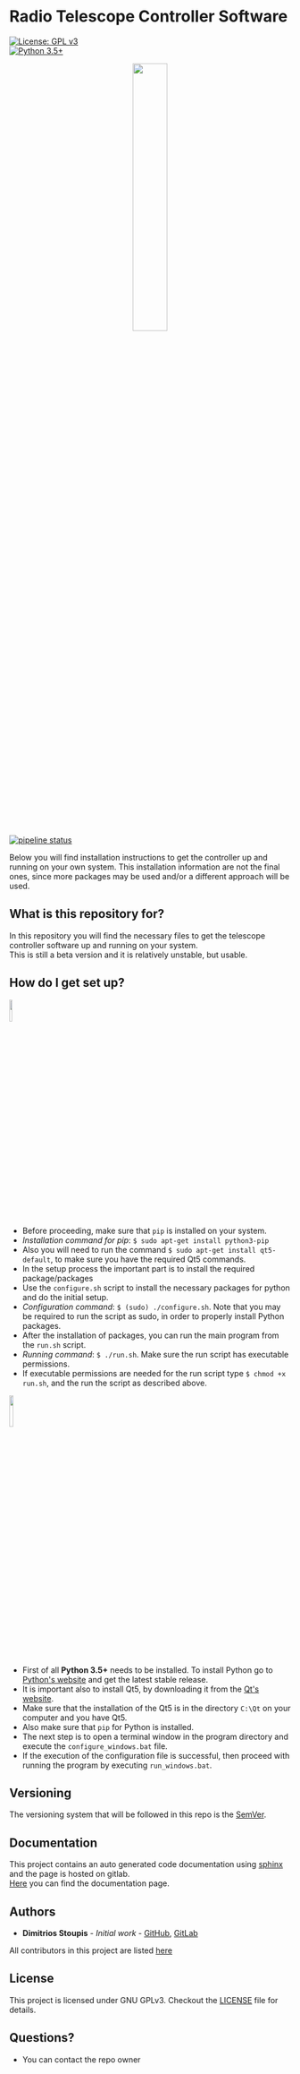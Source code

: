 # Radio Telescope Controller Software #

 [![License: GPL v3](https://img.shields.io/badge/License-GPL%20v3-blue.svg?style=plastic)](https://gitlab.com/amateur-radio-telescope-system/main-controller/PC_GUI_Application/blob/master/LICENSE)  
 [![Python 3.5+](https://img.shields.io/badge/python-3.5%2B-blue.svg?style=plastic)](https://www.python.org/downloads/release/python-350/)
<p align="center">
<img src="https://www.marysrosaries.com/collaboration/images/0/0b/Radio_Telescope_3_%28PSF%29.png" width="35%" />
</p>

[![pipeline status](https://gitlab.com/ARtSystem/controller/pc-gui-app/badges/master/pipeline.svg)](https://gitlab.com/ARtSystem/controller/pc-gui-app/commits/master)

Below you will find installation instructions to get the controller up and running on your own system.
This installation information are not the final ones, since more packages may be used and/or a different approach will be used.

## What is this repository for?

In this repository you will find the necessary files to get the telescope controller software up and running on your system.  
This is still a beta version and it is relatively unstable, but usable.

## How do I get set up?

<p>
<img src="https://assets.ubuntu.com/v1/048f7fde-ubuntu_black-orange_hex.jpg" width="10%" />
</p>

* Before proceeding, make sure that `pip` is installed on your system.
* _Installation command for pip_: `$ sudo apt-get install python3-pip`
* Also you will need to run the command `$ sudo apt-get install qt5-default`, to make sure you have the required Qt5
commands.
* In the setup process the important part is to install the required package/packages
* Use the `configure.sh` script to install the necessary packages for python and do the initial setup.
* _Configuration command_: `$ (sudo) ./configure.sh`. Note that you may be required to run the script as sudo, in order to properly install Python packages.
* After the installation of packages, you can run the main program from the `run.sh` script.
* _Running command_: `$ ./run.sh`. Make sure the run script has executable permissions.
* If executable permissions are needed for the run script type `$ chmod +x run.sh`, and the run the script as described above.

<p>
<img src="https://vignette.wikia.nocookie.net/harimau-malaya/images/c/c9/Windows-logo.png/revision/latest?cb=20160322033433" width="12%" />
</p>

* First of all **Python 3.5+** needs to be installed. To install Python go to [Python's website](https://www.python.org) and get the latest stable release.
* It is important also to install Qt5, by downloading it from the [Qt's website](https://www.qt.io).
* Make sure that the installation of the Qt5 is in the directory `C:\Qt` on your computer and you have Qt5.
* Also make sure that `pip` for Python is installed.
* The next step is to open a terminal window in the program directory and execute the `configure_windows.bat` file.
* If the execution of the configuration file is successful, then proceed with running the program by executing
`run_windows.bat`.

## Versioning
The versioning system that will be followed in this repo is the [SemVer](https://semver.org/).

## Documentation
This project contains an auto generated code documentation using [sphinx](http://www.sphinx-doc.org/en/master/) and the page is hosted on gitlab.  
[Here](https://artsystem.gitlab.io/main-controller/pc-gui-app) you can find the documentation page.

## Authors
* **Dimitrios Stoupis** - *Initial work* - [GitHub](https://github.com/dimst23/), [GitLab](https://gitlab.com/dimst23)  

All contributors in this project are listed [here](https://gitlab.com/ARtSystem/main-controller/pc-gui-app/graphs/master)

## License
This project is licensed under GNU GPLv3. Checkout the [LICENSE](https://gitlab.com/ARtSystem/main-controller/pc-gui-app/blob/master/LICENSE) file for details.

## Questions?

* You can contact the repo owner